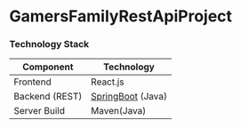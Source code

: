 # GamersFamilyRestApiProject


### Technology Stack
Component                    |    Technology                                                      
---                          |    ---                                                             
Frontend                     |    React.js                                                        
Backend (REST)               |    [SpringBoot](https://projects.spring.io/spring-boot) (Java)     
Server Build                 |    Maven(Java)                                                     
